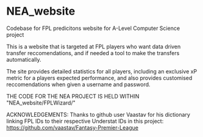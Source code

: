 # NEA_website
Codebase for FPL predicitons website for A-Level Computer Science project

This is a website that is targeted at FPL players who want data driven transfer reccomendations, and if needed a tool to make the transfers automatically.

The site provides detailed statistics for all players, including an exclusive xP metric for a players expected performance, and also provides customised reccomendations when given a username and password.

THE CODE FOR THE NEA PROJECT IS HELD WITHIN "NEA_website/FPLWizard/"

ACKNOWLEDGEMENTS:
Thanks to github user Vaastav for his dictionary linking FPL IDs to their respective Understat IDs in this project:
https://github.com/vaastav/Fantasy-Premier-League
